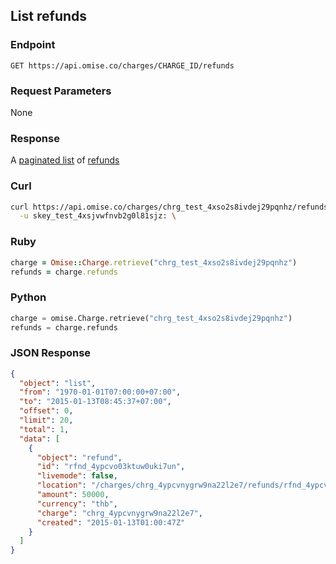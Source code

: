 ## List refunds

### Endpoint

```
GET https://api.omise.co/charges/CHARGE_ID/refunds
```

### Request Parameters

None

### Response

A [paginated list](/api/pagination) of [refunds](/api/refunds#the-refund-object)

### Curl

```sh
curl https://api.omise.co/charges/chrg_test_4xso2s8ivdej29pqnhz/refunds \
  -u skey_test_4xsjvwfnvb2g0l81sjz: \
```

### Ruby

```ruby
charge = Omise::Charge.retrieve("chrg_test_4xso2s8ivdej29pqnhz")
refunds = charge.refunds
```

### Python

```python
charge = omise.Charge.retrieve("chrg_test_4xso2s8ivdej29pqnhz")
refunds = charge.refunds
```

### JSON Response

```json
{
  "object": "list",
  "from": "1970-01-01T07:00:00+07:00",
  "to": "2015-01-13T08:45:37+07:00",
  "offset": 0,
  "limit": 20,
  "total": 1,
  "data": [
    {
      "object": "refund",
      "id": "rfnd_4ypcvo03ktuw0uki7un",
      "livemode": false,
      "location": "/charges/chrg_4ypcvnygrw9na22l2e7/refunds/rfnd_4ypcvo03ktuw0uki7un",
      "amount": 50000,
      "currency": "thb",
      "charge": "chrg_4ypcvnygrw9na22l2e7",
      "created": "2015-01-13T01:00:47Z"
    }
  ]
}

```
